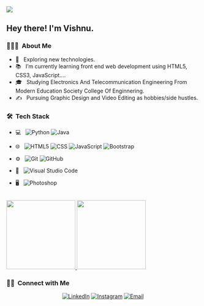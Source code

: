 <img src="file:///C:/Users/Admin/Desktop/Vishnu%20Photos/IMG_20220517_212723_753.jpg">

<h2> Hey there! I'm Vishnu.</h2>

<h3> 👨🏻‍💻 &nbsp;About Me </h3>

- 🤔 &nbsp; Exploring new technologies.
- 📚 &nbsp; I’m currently learning front end web development using HTML5, CSS3, JavaScript....
- 🎓 &nbsp; Studying Electronics And Telecommunication Engineering From Modern Education Society College Of Enginnering.
- ✍️ &nbsp; Pursuing Graphic Design and Video Editing as hobbies/side hustles.

<h3> 🛠 &nbsp;Tech Stack</h3>

- 💻 &nbsp;
  ![Python](https://img.shields.io/badge/-Python-333333?style=flat&logo=python)
  ![Java](https://img.shields.io/badge/-Java-333333?style=flat&logo=Java&logoColor=007396)

- 🌐 &nbsp;
  ![HTML5](https://img.shields.io/badge/-HTML5-333333?style=flat&logo=HTML5)
  ![CSS](https://img.shields.io/badge/-CSS-333333?style=flat&logo=CSS3&logoColor=1572B6)
  ![JavaScript](https://img.shields.io/badge/-JavaScript-333333?style=flat&logo=javascript)
  ![Bootstrap](https://img.shields.io/badge/-Bootstrap-333333?style=flat&logo=bootstrap&logoColor=563D7C)

- ⚙️ &nbsp;
  ![Git](https://img.shields.io/badge/-Git-333333?style=flat&logo=git)
  ![GitHub](https://img.shields.io/badge/-GitHub-333333?style=flat&logo=github)

- 🔧 &nbsp;
  ![Visual Studio Code](https://img.shields.io/badge/-Visual%20Studio%20Code-333333?style=flat&logo=visual-studio-code&logoColor=007ACC)

- 🖥 &nbsp;
  ![Photoshop](https://img.shields.io/badge/-Photoshop-333333?style=flat&logo=adobe-photoshop)

<br/>

<a href="https://github.com/CoVishnu">
  <img height="180em" src="https://github-readme-stats.vercel.app/api?username=CoVishnu&theme=buefy&show_icons=true" />
  <img height="180em" src="https://github-readme-stats.vercel.app/api/top-langs/?username=CoVishnu&theme=buefy&layout=compact" />
</a>

<br/>

<h3> 🤝🏻 &nbsp;Connect with Me </h3>

<p align="center">
<a href="https://www.linkedin.com/in/vishnu-popalghat-0409971b3/"><img alt="LinkedIn" src="https://img.shields.io/badge/LinkedIn-Vishnu%20Popalghat-blue?style=flat-square&logo=linkedin"></a>
<a href="https://www.instagram.com/vishnu_6409/"><img alt="Instagram" src="https://img.shields.io/badge/Instagram-vishnu_6409__-blue?style=flat-square&logo=instagram"></a>
<a href="mailto:vishnupopalghat062003@gmail.com"><img alt="Email" src="https://img.shields.io/badge/Email-vishnupopalghat062003@gmail.com-blue?style=flat-square&logo=gmail"></a>
</p>
